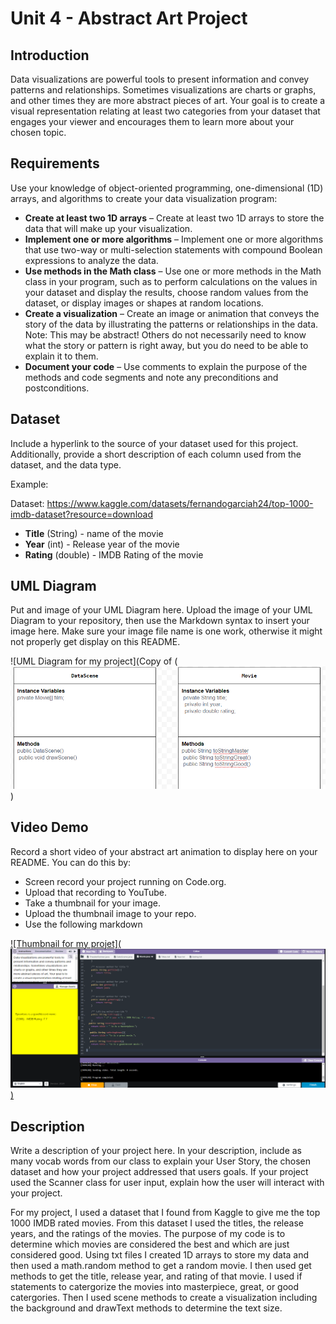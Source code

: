 # Unit 4 - Abstract Art Project

## Introduction

Data visualizations are powerful tools to present information and convey patterns and relationships. Sometimes visualizations are charts or graphs, and other times they are more abstract pieces of art. Your goal is to create a visual representation relating at least two categories from your dataset that engages your viewer and encourages them to learn more about your chosen topic.

## Requirements

Use your knowledge of object-oriented programming, one-dimensional (1D) arrays, and algorithms to create your data visualization program:

- **Create at least two 1D arrays** – Create at least two 1D arrays to store the data that will make up your visualization.
- **Implement one or more algorithms** – Implement one or more algorithms that use two-way or multi-selection statements with compound Boolean expressions to analyze the data.
- **Use methods in the Math class** – Use one or more methods in the Math class in your program, such as to perform calculations on the values in your dataset and display the results, choose random values from the dataset, or display images or shapes at random locations.
- **Create a visualization** – Create an image or animation that conveys the story of the data by illustrating the patterns or relationships in the data.
  Note: This may be abstract! Others do not necessarily need to know what the story or pattern is right away, but you do need to be able to explain it to them.
- **Document your code** – Use comments to explain the purpose of the methods and code segments and note any preconditions and postconditions.

## Dataset

Include a hyperlink to the source of your dataset used for this project. Additionally, provide a short description of each column used from the dataset, and the data type.

Example:

Dataset: https://www.kaggle.com/datasets/fernandogarciah24/top-1000-imdb-dataset?resource=download

- **Title** (String) - name of the movie
- **Year** (int) - Release year of the movie
- **Rating** (double) - IMDB Rating of the movie

## UML Diagram

Put and image of your UML Diagram here. Upload the image of your UML Diagram to your repository, then use the Markdown syntax to insert your image here. Make sure your image file name is one work, otherwise it might not properly get display on this README.

![UML Diagram for my project](Copy of (![alt text](image.png))

## Video Demo

Record a short video of your abstract art animation to display here on your README. You can do this by:

- Screen record your project running on Code.org.
- Upload that recording to YouTube.
- Take a thumbnail for your image.
- Upload the thumbnail image to your repo.
- Use the following markdown

[![Thumbnail for my projet](![alt text](image-1.png))](https://youtu.be/eQVKKrCfOEs)

## Description

Write a description of your project here. In your description, include as many vocab words from our class to explain your User Story, the chosen dataset and how your project addressed that users goals. If your project used the Scanner class for user input, explain how the user will interact with your project.

For my project, I used a dataset that I found from Kaggle to give me the top 1000 IMDB rated movies. From this dataset I used the titles, the release years, and the ratings of the movies. The purpose of my code is to determine which movies are considered the best and which are just considered good. Using txt files I created 1D arrays to store my data and then used a math.random method to get a random movie. I then used get methods to get the title, release year, and rating of that movie. I used if statements to catergorize the movies into masterpiece, great, or good catergories. Then I used scene methods to create a visualization including the background and drawText methods to determine the text size. 

